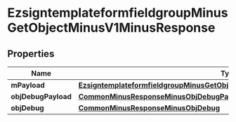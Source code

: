 
# EzsigntemplateformfieldgroupMinusGetObjectMinusV1MinusResponse

## Properties
Name | Type | Description | Notes
------------ | ------------- | ------------- | -------------
**mPayload** | [**EzsigntemplateformfieldgroupMinusGetObjectMinusV1MinusResponseMinusMPayload**](EzsigntemplateformfieldgroupMinusGetObjectMinusV1MinusResponseMinusMPayload.md) |  | 
**objDebugPayload** | [**CommonMinusResponseMinusObjDebugPayload**](CommonMinusResponseMinusObjDebugPayload.md) |  |  [optional]
**objDebug** | [**CommonMinusResponseMinusObjDebug**](CommonMinusResponseMinusObjDebug.md) |  |  [optional]



